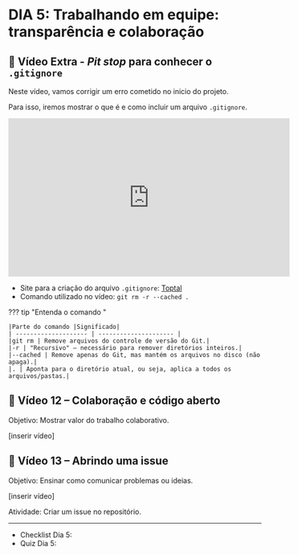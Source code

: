 # DIA 5: Trabalhando em equipe: transparência e colaboração

## 🎥 Vídeo Extra - _Pit stop_ para conhecer o `.gitignore`

Neste vídeo, vamos corrigir um erro cometido no inicio do projeto. 

Para isso, iremos mostrar o que é e como incluir um arquivo `.gitignore`.

<iframe width="560" height="315" src="https://www.youtube.com/embed/7oLz1wQJWMw?si=O9szP20XHxXCrIMO" title="YouTube video player" frameborder="0" allow="accelerometer; autoplay; clipboard-write; encrypted-media; gyroscope; picture-in-picture; web-share" referrerpolicy="strict-origin-when-cross-origin" allowfullscreen></iframe>

- Site para a criação do arquivo `.gitignore`: [Toptal](https://www.toptal.com/developers/gitignore)
- Comando utilizado no vídeo: `git rm -r --cached . `

??? tip "Entenda o comando "

    |Parte do comando |Significado|
    | -------------------- | --------------------- |
    |git rm	| Remove arquivos do controle de versão do Git.|
    |-r	| "Recursivo" — necessário para remover diretórios inteiros.|
    |--cached | Remove apenas do Git, mas mantém os arquivos no disco (não apaga).|
    |. | Aponta para o diretório atual, ou seja, aplica a todos os arquivos/pastas.|

## 🎥 Vídeo 12 – Colaboração e código aberto

Objetivo: Mostrar valor do trabalho colaborativo.

[inserir vídeo]

## 🎥 Vídeo 13 – Abrindo uma issue

Objetivo: Ensinar como comunicar problemas ou ideias.

[inserir vídeo]

Atividade: Criar um issue no repositório.
__________
 - Checklist Dia 5:
 - Quiz Dia 5: